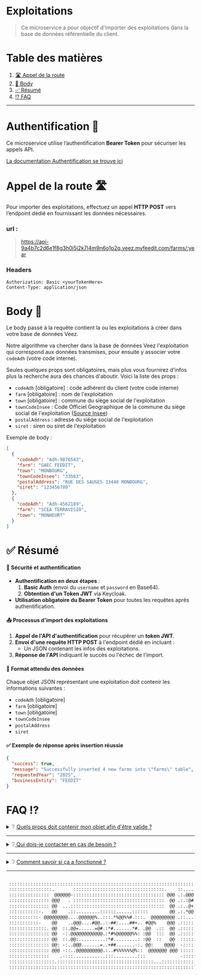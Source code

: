 # Exploitations

> Ce microservice a pour objectif d'importer des exploitations dans la base de données référentielle du client.

# Table des matières

1. [🛣️ Appel de la route](#appel-route)
2. [📖 Body](#body)
3. [✅ Résumé](#resume)
4. [⁉️ FAQ](#faq)

---

# Authentification 🪪

Ce microservice utilise l’authentification **Bearer Token** pour sécuriser les appels API.

[La documentation Authentification se trouve ici](authentification.md)

# <a id="appel-route"></a> Appel de la route 🛣️

Pour importer des exploitations, effectuez un appel **HTTP POST** vers l’endpoint dédié en fournissant les données nécessaires.

### url :

> https://api-9a4b7c2d6e1f8g3h0i5j2k7l4m9n6o1p2q.veez.myfeedit.com/farms/:year

### Headers

```http
Authorization: Basic <yourTokenHere>
Content-Type: application/json
```

# <a id="body"></a> Body 📖

Le body passé à la requête contient la ou les exploitations à créer dans votre base de données Veez.

Notre algorithme va chercher dans la base de données Veez l'exploitation qui correspond aux données transmises, pour ensuite y associer votre `codeAdh` (votre code interne).

Seules quelques props sont obligatoires, mais plus vous fournirez d'infos plus la recherche aura des chances d'aboutir. Voici la liste des props :

- `codeAdh` [obligatoire] : code adhérent du client (votre code interne)
- `farm` [obligatoire] : nom de l'exploitation
- `town` [obligatoire] : commune du siège social de l'exploitation
- `townCodeInsee` : Code Officiel Geographique de la commune du siège social de l'exploitation ([Source Insee](https://www.insee.fr/fr/information/8377162))
- `postalAddress` : adresse du siège social de l'exploitation
- `siret` : siren ou siret de l'exploitation

Exemple de body :

```json
[
  {
    "codeAdh": "Adh-9876543",
    "farm": "GAEC FEEDIT",
    "town": "MONBOURG",
    "townCodeInsee": "33563",
    "postalAddress": "RUE DES SAUGES 33440 MONBOURG",
    "siret": "123456789"
  },
  {
    "codeAdh": "Adh-4562189",
    "farm": "SCEA TERRAVISIO",
    "town": "MONHEURT"
  }
]
```

# ✅ <a id="resume"></a> Résumé

#### 🔐 Sécurité et authentification

- **Authentification en deux étapes** :
  1. **Basic Auth** (envoi du `username` et `password` en Base64).
  2. **Obtention d'un Token JWT** via Keycloak.
- **Utilisation obligatoire du Bearer Token** pour toutes les requêtes après authentification.

#### 📤 Processus d'import des exploitations

1. **Appel de l'API d'authentification** pour récupérer un **token JWT**.
2. **Envoi d'une requête HTTP POST** à l'endpoint dédié en incluant :
   - Un JSON contenant les infos des exploitations.
3. **Réponse de l'API** indiquant le succès ou l'échec de l'import.

#### 📌 Format attendu des données

Chaque objet JSON représentant une exploitation doit contenir les informations suivantes :

- `codeAdh` [obligatoire]
- `farm` [obligatoire]
- `town` [obligatoire]
- `townCodeInsee`
- `postalAddress`
- `siret`

#### ✅ Exemple de réponse après insertion réussie

```json
{
  "success": true,
  "message": "Successfully inserted 4 new farms into \"farms\" table",
  "requestedYear": "2025",
  "businessEntity": "FEEDIT"
}
```

# <a id="faq"></a> FAQ ⁉️

<details>
	<summary>❔ <u>Quels props doit contenir mon objet afin d'être valide ?</u></summary>
	
	Chaque objet doit au moins contenir :
	
- `codeAdh`
- `farm`
- `town`
</details>

---

<details>
	<summary>❔<u> Qui dois-je contacter en cas de besoin ?</u></summary>
	
	L'équipe Feed'it se fera un plaisir de répondre a toutes les questions ! (contact@feed-it.io)
</details>

---

<details>
<summary>❔ <u>Comment savoir si ça a fonctionné ?</u></summary>
	
	Une réponse sera fournie une fois l'insertion terminée.
<pre>
{
	"message": "Successfully inserted 7 farms in 2025 for FEEDIT"
}
</pre>
</details>

---

```txt

 :::::::::::::::::::::::::::::::::::::::::::::::::::::::::::::::::::::::::::::::::::::::::::::::::::::::
 ::::::::::::::::.       ::::::::::::::::::::::::::::::::::.    ::.....:::::::::::::::::::::::::::::::::
 :::::::::::::::  @@@@@@-:::::::::::::::::::::::::::::::::: @@@ .:.@@@:::.    .:::::::::::::::::::::::::
 ::::::::::::::: @@@   . ::::::::::::::::::::::::::::::::::  @@ .:.:@#.:: %@@%.::    .::::::::::::::::::
 ::::::::::::::: @@  ...:::::::::::::::::::::::::::::::::::  @@ .:..@+.:-.-@@..::.@@@ ::::::::::::::::::
 :::::::::::-.   @@    .::.........::::::......::::::        @@ .:.*@@.::.    .   .@     .::::::::::::::
 :::::::::::- @@@@@@@@@....@@@@@@%..:::.*%@@%%#.:::.  @@@@@@@@@ .::....::.+@@..@@@@@@@@@@.::::::::::::::
 :::::::::::-    @@    ..@@@....#@@..:-##:....##+.. #@@%    @@@ .::::::::. %% .   :@     .::::::::::::::
 ::::::::::::::. @@  ::.@@=......=@#.:*#.......*#. .@@  .::  @@ .::::::::. %% .:. @@. ..::::::::::::::::
 ::::::::::::::: @@  -:.@@@@@@@@@@@@.:*#%@@@@@@%%: :@@  :::  @@ .::::::::. %% .:. @@: ::::::::::::::::::
 ::::::::::::::: @@  ::.@@:..........:*#.........: :@@  ::   @@  ::::::::. %% .:. @@. ::::::::::::::::::
 ::::::::::::::: @@: -:..@@@.......=..+##.......-:. @@:    @@@@  -:::::::. %% .:: @@:     ::::::::::::::
 ::::::::::::::: @@@ -::..@@@@@@@@@@.:..#%%%%%%@%::  @@@@@@@ @@@ ::::::::..@@=.:: #@@@@@@ ::::::::::::::
 :::::::::::::::    .-:::............:::.........:::             -::::::::    .::.        ::::::::::::::
 :::::::::::::::::.::::::::::::::::::::::::::::::::::::...::::::::::::::::::::::::::...:::::::::::::::::
 :::::::::::::::::::::::::::::::::::::::::::::::::::::::::::::::::::::::::::::::::::::::::::::::::::::::

```
